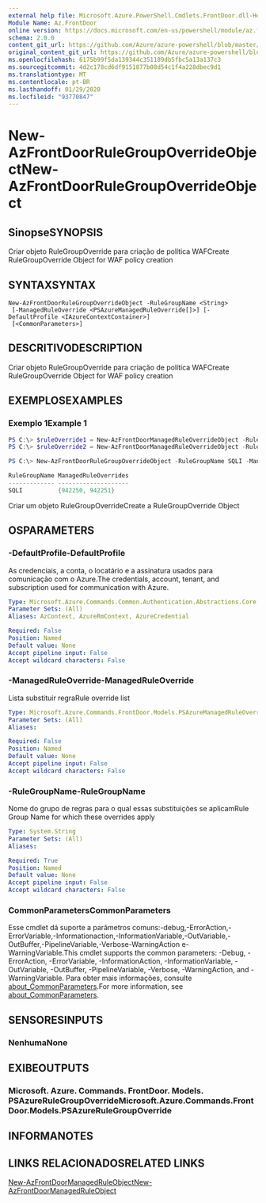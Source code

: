 ```yaml
---
external help file: Microsoft.Azure.PowerShell.Cmdlets.FrontDoor.dll-Help.xml
Module Name: Az.FrontDoor
online version: https://docs.microsoft.com/en-us/powershell/module/az.frontdoor/new-azfrontdoorrulegroupoverrideobject
schema: 2.0.0
content_git_url: https://github.com/Azure/azure-powershell/blob/master/src/FrontDoor/FrontDoor/help/New-AzFrontDoorRuleGroupOverrideObject.md
original_content_git_url: https://github.com/Azure/azure-powershell/blob/master/src/FrontDoor/FrontDoor/help/New-AzFrontDoorRuleGroupOverrideObject.md
ms.openlocfilehash: 6175b99f5da139344c351189db5fbc5a13a137c3
ms.sourcegitcommit: 4d2c178cd6df9151877b08d54c1f4a228dbec9d1
ms.translationtype: MT
ms.contentlocale: pt-BR
ms.lasthandoff: 01/29/2020
ms.locfileid: "93770847"
---
```

# <span data-ttu-id="d80bc-101">New-AzFrontDoorRuleGroupOverrideObject</span><span class="sxs-lookup"><span data-stu-id="d80bc-101">New-AzFrontDoorRuleGroupOverrideObject</span></span>

## <span data-ttu-id="d80bc-102">Sinopse</span><span class="sxs-lookup"><span data-stu-id="d80bc-102">SYNOPSIS</span></span>
<span data-ttu-id="d80bc-103">Criar objeto RuleGroupOverride para criação de política WAF</span><span class="sxs-lookup"><span data-stu-id="d80bc-103">Create RuleGroupOverride Object for WAF policy creation</span></span>

## <span data-ttu-id="d80bc-104">SYNTAX</span><span class="sxs-lookup"><span data-stu-id="d80bc-104">SYNTAX</span></span>

```
New-AzFrontDoorRuleGroupOverrideObject -RuleGroupName <String>
 [-ManagedRuleOverride <PSAzureManagedRuleOverride[]>] [-DefaultProfile <IAzureContextContainer>]
 [<CommonParameters>]
```

## <span data-ttu-id="d80bc-105">DESCRITIVO</span><span class="sxs-lookup"><span data-stu-id="d80bc-105">DESCRIPTION</span></span>
<span data-ttu-id="d80bc-106">Criar objeto RuleGroupOverride para criação de política WAF</span><span class="sxs-lookup"><span data-stu-id="d80bc-106">Create RuleGroupOverride Object for WAF policy creation</span></span>

## <span data-ttu-id="d80bc-107">EXEMPLOS</span><span class="sxs-lookup"><span data-stu-id="d80bc-107">EXAMPLES</span></span>

### <span data-ttu-id="d80bc-108">Exemplo 1</span><span class="sxs-lookup"><span data-stu-id="d80bc-108">Example 1</span></span>
```powershell
PS C:\> $ruleOverride1 = New-AzFrontDoorManagedRuleOverrideObject -RuleId "942250" -Action Log -EnabledState Enabled
PS C:\> $ruleOverride2 = New-AzFrontDoorManagedRuleOverrideObject -RuleId "942251" -Action Log -EnabledState Enabled

PS C:\> New-AzFrontDoorRuleGroupOverrideObject -RuleGroupName SQLI -ManagedRuleOverride $ruleOverride1,$ruleOverride2

RuleGroupName ManagedRuleOverrides
------------- --------------------
SQLI          {942250, 942251}
```

<span data-ttu-id="d80bc-109">Criar um objeto RuleGroupOverride</span><span class="sxs-lookup"><span data-stu-id="d80bc-109">Create a RuleGroupOverride Object</span></span>

## <span data-ttu-id="d80bc-110">OS</span><span class="sxs-lookup"><span data-stu-id="d80bc-110">PARAMETERS</span></span>

### <span data-ttu-id="d80bc-111">-DefaultProfile</span><span class="sxs-lookup"><span data-stu-id="d80bc-111">-DefaultProfile</span></span>
<span data-ttu-id="d80bc-112">As credenciais, a conta, o locatário e a assinatura usados para comunicação com o Azure.</span><span class="sxs-lookup"><span data-stu-id="d80bc-112">The credentials, account, tenant, and subscription used for communication with Azure.</span></span>

```yaml
Type: Microsoft.Azure.Commands.Common.Authentication.Abstractions.Core.IAzureContextContainer
Parameter Sets: (All)
Aliases: AzContext, AzureRmContext, AzureCredential

Required: False
Position: Named
Default value: None
Accept pipeline input: False
Accept wildcard characters: False
```

### <span data-ttu-id="d80bc-113">-ManagedRuleOverride</span><span class="sxs-lookup"><span data-stu-id="d80bc-113">-ManagedRuleOverride</span></span>
<span data-ttu-id="d80bc-114">Lista substituir regra</span><span class="sxs-lookup"><span data-stu-id="d80bc-114">Rule override list</span></span>

```yaml
Type: Microsoft.Azure.Commands.FrontDoor.Models.PSAzureManagedRuleOverride[]
Parameter Sets: (All)
Aliases:

Required: False
Position: Named
Default value: None
Accept pipeline input: False
Accept wildcard characters: False
```

### <span data-ttu-id="d80bc-115">-RuleGroupName</span><span class="sxs-lookup"><span data-stu-id="d80bc-115">-RuleGroupName</span></span>
<span data-ttu-id="d80bc-116">Nome do grupo de regras para o qual essas substituições se aplicam</span><span class="sxs-lookup"><span data-stu-id="d80bc-116">Rule Group Name for which these overrides apply</span></span>

```yaml
Type: System.String
Parameter Sets: (All)
Aliases:

Required: True
Position: Named
Default value: None
Accept pipeline input: False
Accept wildcard characters: False
```

### <span data-ttu-id="d80bc-117">CommonParameters</span><span class="sxs-lookup"><span data-stu-id="d80bc-117">CommonParameters</span></span>
<span data-ttu-id="d80bc-118">Esse cmdlet dá suporte a parâmetros comuns:-debug,-ErrorAction,-ErrorVariable,-Informationaction,-InformationVariable,-OutVariable,-OutBuffer,-PipelineVariable,-Verbose-WarningAction e-WarningVariable.</span><span class="sxs-lookup"><span data-stu-id="d80bc-118">This cmdlet supports the common parameters: -Debug, -ErrorAction, -ErrorVariable, -InformationAction, -InformationVariable, -OutVariable, -OutBuffer, -PipelineVariable, -Verbose, -WarningAction, and -WarningVariable.</span></span> <span data-ttu-id="d80bc-119">Para obter mais informações, consulte [about_CommonParameters](https://go.microsoft.com/fwlink/?LinkID=113216).</span><span class="sxs-lookup"><span data-stu-id="d80bc-119">For more information, see [about_CommonParameters](https://go.microsoft.com/fwlink/?LinkID=113216).</span></span>

## <span data-ttu-id="d80bc-120">SENSORES</span><span class="sxs-lookup"><span data-stu-id="d80bc-120">INPUTS</span></span>

### <span data-ttu-id="d80bc-121">Nenhuma</span><span class="sxs-lookup"><span data-stu-id="d80bc-121">None</span></span>

## <span data-ttu-id="d80bc-122">EXIBE</span><span class="sxs-lookup"><span data-stu-id="d80bc-122">OUTPUTS</span></span>

### <span data-ttu-id="d80bc-123">Microsoft. Azure. Commands. FrontDoor. Models. PSAzureRuleGroupOverride</span><span class="sxs-lookup"><span data-stu-id="d80bc-123">Microsoft.Azure.Commands.FrontDoor.Models.PSAzureRuleGroupOverride</span></span>

## <span data-ttu-id="d80bc-124">INFORMA</span><span class="sxs-lookup"><span data-stu-id="d80bc-124">NOTES</span></span>

## <span data-ttu-id="d80bc-125">LINKS RELACIONADOS</span><span class="sxs-lookup"><span data-stu-id="d80bc-125">RELATED LINKS</span></span>

[<span data-ttu-id="d80bc-126">New-AzFrontDoorManagedRuleObject</span><span class="sxs-lookup"><span data-stu-id="d80bc-126">New-AzFrontDoorManagedRuleObject</span></span>](./New-AzFrontDoorManagedRuleObject.md)
